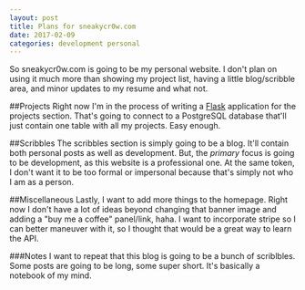 ```yaml
---
layout: post
title: Plans for sneakycr0w.com
date: 2017-02-09
categories: development personal
---
```

So sneakycr0w.com is going to be my personal website. I don't plan on using it much more than showing my project list, having a little blog/scribble area, and minor updates to my resume and what not.

##Projects
Right now I'm in the process of writing a [Flask](http://flask.pocoo.org/) application for the projects section. That's going to connect to a PostgreSQL database that'll just contain one table with all my projects. Easy enough.

##Scribbles
The scribbles section is simply going to be a blog. It'll contain both personal posts as well as development. But, the *primary* focus is going to be development, as this website is a professional one. At the same token, I don't want it to be too formal or impersonal because that's simply not who I am as a person.

##Miscellaneous
Lastly, I want to add more things to the homepage. Right now I don't have a lot of ideas beyond changing that banner image and adding a "buy me a coffee" panel/link, haha. I want to incorporate stripe so I can better maneuver with it, so I thought that would be a great  way to learn the API.

###Notes
I want to repeat that this blog is going to be a bunch of scriblbles. Some posts are going to be long, some super short. It's basically a notebook of my mind.
